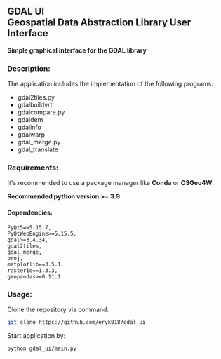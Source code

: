 ## GDAL UI <br> Geospatial Data Abstraction Library User Interface
**Simple graphical interface for the GDAL library**

### Description:
The application includes the implementation of the following programs:
- gdal2tiles.py
- gdalbuildvrt
- gdalcompare.py
- gdaldem
- gdalinfo
- gdalwarp
- gdal_merge.py
- gdal_translate


### Requirements:
It's recommended to use a package manager like **Conda** or **OSGeo4W**.

**Recommended python version >= 3.9.**

#### Dependencies:

```
PyQt5==5.15.7,
PyQtWebEngine>=5.15.5,
gdal>=3.4.34,
gdal2tiles,
gdal_merge,
proj,
matplotlib==3.5.1,
rasterio==1.3.3,
geopandas>=0.11.1
```

### Usage:
Clone the repository via command:

```bash
git clone https://github.com/eryk918/gdal_ui
```

Start application by:
```bash
python gdal_ui/main.py
```

